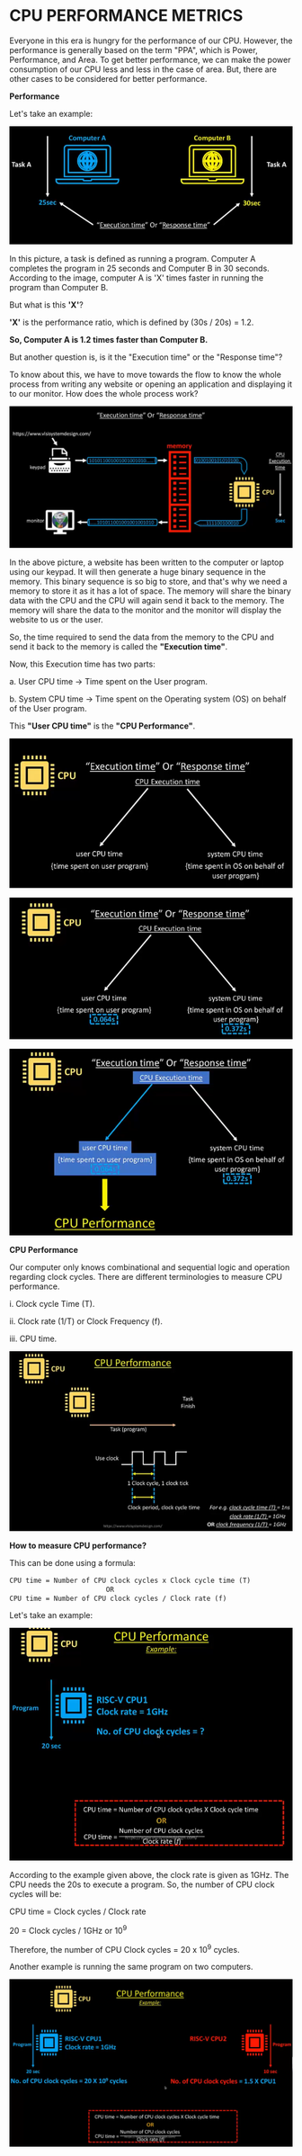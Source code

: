 # CPU PERFORMANCE METRICS #

Everyone in this era is hungry for the performance of our CPU. However, the performance is generally based on the term "PPA", which is Power, Performance, and Area. To get better performance, we can make the power consumption of our CPU less and less in the case of area. But, there are other cases to be considered for better performance.

**Performance**

Let's take an example:

![image1](/week2/task3/CompA_vs_CompB.png)

In this picture, a task is defined as running a program. Computer A completes the program in 25 seconds and Computer B in 30 seconds. According to the image, computer A is 'X' times faster in running the program than Computer B. 

But what is this **'X'**?

**'X'** is the performance ratio, which is defined by (30s / 20s) = 1.2.

**So, Computer A is 1.2 times faster than Computer B.**

But another question is, is it the "Execution time" or the "Response time"? 

To know about this, we have to move towards the flow to know the whole process from writing any website or opening an application and displaying it to our monitor. How does the whole process work?

![image2](/week2/task3/Flow.png)

In the above picture, a website has been written to the computer or laptop using our keypad. It will then generate a huge binary sequence in the memory. This binary sequence is so big to store, and that's why we need a memory to store it as it has a lot of space. The memory will share the binary data with the CPU and the CPU will again send it back to the memory. The memory will share the data to the monitor and the monitor will display the website to us or the user. 

So, the time required to send the data from the memory to the CPU and send it back to the memory is called the **"Execution time"**. 

Now, this Execution time has two parts:

a. User CPU time -> Time spent on the User program.

b. System CPU time -> Time spent on the Operating system (OS) on behalf of the User program.

This **"User CPU time"** is the **"CPU Performance"**.

![image3](/week2/task3/Exec_time.png)

![image4](/week2/task3/Exec_time_2.png)

![image5](/week2/task3/CPU_performance.png)

**CPU Performance**

Our computer only knows combinational and sequential logic and operation regarding clock cycles.  There are different terminologies to measure CPU performance.

i. Clock cycle Time (T).

ii. Clock rate (1/T) or Clock Frequency (f).

iii. CPU time.

![image6](/week2/task3/Terminologies_new.png)

**How to measure CPU performance?**

This can be done using a formula:
```
CPU time = Number of CPU clock cycles x Clock cycle time (T)
                        OR
CPU time = Number of CPU clock cycles / Clock rate (f)
```
Let's take an example:

![image7](/week2/task3/Ex_CPU_Performance_new.png)

According to the example given above, the clock rate is given as 1GHz. The CPU needs the 20s to execute a program. So, the number of CPU clock cycles will be:

CPU time = Clock cycles / Clock rate

20 = Clock cycles / 1GHz or 10<sup>9</sup>

Therefore, the number of CPU Clock cycles = 20 x 10<sup>9</sup> cycles.

Another example is running the same program on two computers.

![image8](/week2/task3/CPU_performance_comp_new.png)


